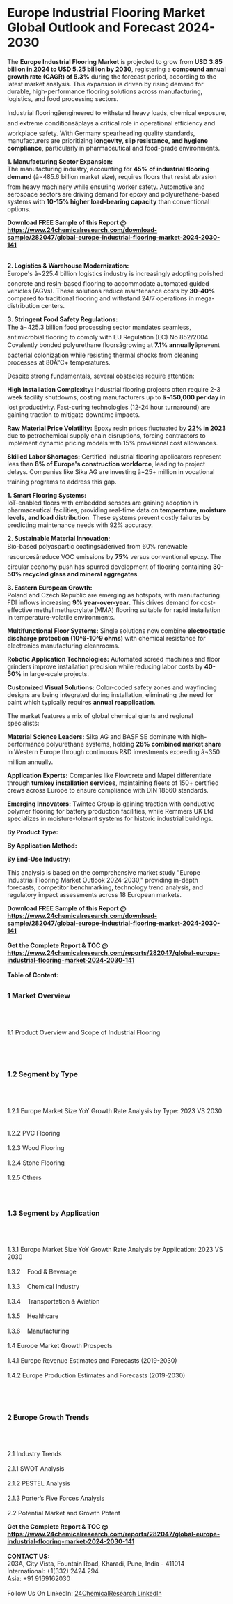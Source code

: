<h1>Europe Industrial Flooring Market Global Outlook and Forecast 2024-2030</h1><p>The <strong>Europe Industrial Flooring Market</strong> is projected to grow from <strong>USD 3.85 billion in 2024 to USD 5.25 billion by 2030</strong>, registering a <strong>compound annual growth rate (CAGR) of 5.3%</strong> during the forecast period, according to the latest market analysis. This expansion is driven by rising demand for durable, high-performance flooring solutions across manufacturing, logistics, and food processing sectors.</p><p>Industrial flooringâengineered to withstand heavy loads, chemical exposure, and extreme conditionsâplays a critical role in operational efficiency and workplace safety. With Germany spearheading quality standards, manufacturers are prioritizing <strong>longevity, slip resistance, and hygiene compliance</strong>, particularly in pharmaceutical and food-grade environments.</p><p><strong>1. Manufacturing Sector Expansion:</strong><br>
The manufacturing industry, accounting for <strong>45% of industrial flooring demand</strong> (â¬485.6 billion market size), requires floors that resist abrasion from heavy machinery while ensuring worker safety. Automotive and aerospace sectors are driving demand for epoxy and polyurethane-based systems with <strong>10-15% higher load-bearing capacity</strong> than conventional options.</p><div><b>Download FREE Sample of this Report @ 
            <a href="https://www.24chemicalresearch.com/download-sample/282047/global-europe-industrial-flooring-market-2024-2030-141">
            https://www.24chemicalresearch.com/download-sample/282047/global-europe-industrial-flooring-market-2024-2030-141</a></b></div><br><p><strong>2. Logistics &amp; Warehouse Modernization:</strong><br>
Europe's â¬225.4 billion logistics industry is increasingly adopting polished concrete and resin-based flooring to accommodate automated guided vehicles (AGVs). These solutions reduce maintenance costs by <strong>30-40%</strong> compared to traditional flooring and withstand 24/7 operations in mega-distribution centers.</p><p><strong>3. Stringent Food Safety Regulations:</strong><br>
The â¬425.3 billion food processing sector mandates seamless, antimicrobial flooring to comply with EU Regulation (EC) No 852/2004. Covalently bonded polyurethane floorsâgrowing at <strong>7.1% annually</strong>âprevent bacterial colonization while resisting thermal shocks from cleaning processes at 80Â°C+ temperatures.</p><p>Despite strong fundamentals, several obstacles require attention:</p><p><strong>High Installation Complexity:</strong> Industrial flooring projects often require 2-3 week facility shutdowns, costing manufacturers up to <strong>â¬150,000 per day</strong> in lost productivity. Fast-curing technologies (12-24 hour turnaround) are gaining traction to mitigate downtime impacts.</p><p><strong>Raw Material Price Volatility:</strong> Epoxy resin prices fluctuated by <strong>22% in 2023</strong> due to petrochemical supply chain disruptions, forcing contractors to implement dynamic pricing models with 15% provisional cost allowances.</p><p><strong>Skilled Labor Shortages:</strong> Certified industrial flooring applicators represent less than <strong>8% of Europe's construction workforce</strong>, leading to project delays. Companies like Sika AG are investing â¬25+ million in vocational training programs to address this gap.</p><p><strong>1. Smart Flooring Systems:</strong><br>
IoT-enabled floors with embedded sensors are gaining adoption in pharmaceutical facilities, providing real-time data on <strong>temperature, moisture levels, and load distribution</strong>. These systems prevent costly failures by predicting maintenance needs with 92% accuracy.</p><p><strong>2. Sustainable Material Innovation:</strong><br>
Bio-based polyaspartic coatingsâderived from 60% renewable resourcesâreduce VOC emissions by <strong>75%</strong> versus conventional epoxy. The circular economy push has spurred development of flooring containing <strong>30-50% recycled glass and mineral aggregates</strong>.</p><p><strong>3. Eastern European Growth:</strong><br>
Poland and Czech Republic are emerging as hotspots, with manufacturing FDI inflows increasing <strong>9% year-over-year</strong>. This drives demand for cost-effective methyl methacrylate (MMA) flooring suitable for rapid installation in temperature-volatile environments.</p><p><strong>Multifunctional Floor Systems:</strong> Single solutions now combine <strong>electrostatic discharge protection (10^6-10^9 ohms)</strong> with chemical resistance for electronics manufacturing cleanrooms.</p><p><strong>Robotic Application Technologies:</strong> Automated screed machines and floor grinders improve installation precision while reducing labor costs by <strong>40-50%</strong> in large-scale projects.</p><p><strong>Customized Visual Solutions:</strong> Color-coded safety zones and wayfinding designs are being integrated during installation, eliminating the need for paint which typically requires <strong>annual reapplication</strong>.</p><p>The market features a mix of global chemical giants and regional specialists:</p><p><strong>Material Science Leaders:</strong> Sika AG and BASF SE dominate with high-performance polyurethane systems, holding <strong>28% combined market share</strong> in Western Europe through continuous R&amp;D investments exceeding â¬350 million annually.</p><p><strong>Application Experts:</strong> Companies like Flowcrete and Mapei differentiate through <strong>turnkey installation services</strong>, maintaining fleets of 150+ certified crews across Europe to ensure compliance with DIN 18560 standards.</p><p><strong>Emerging Innovators:</strong> Twintec Group is gaining traction with conductive polymer flooring for battery production facilities, while Remmers UK Ltd specializes in moisture-tolerant systems for historic industrial buildings.</p><p><strong>By Product Type:</strong></p><p><strong>By Application Method:</strong></p><p><strong>By End-Use Industry:</strong></p><p>This analysis is based on the comprehensive market study "Europe Industrial Flooring Market Outlook 2024-2030," providing in-depth forecasts, competitor benchmarking, technology trend analysis, and regulatory impact assessments across 18 European markets.</p><div><b>Download FREE Sample of this Report @ 
            <a href="https://www.24chemicalresearch.com/download-sample/282047/global-europe-industrial-flooring-market-2024-2030-141">
            https://www.24chemicalresearch.com/download-sample/282047/global-europe-industrial-flooring-market-2024-2030-141</a></b></div><br><div><b>Get the Complete Report & TOC @ 
            <a href="https://www.24chemicalresearch.com/reports/282047/global-europe-industrial-flooring-market-2024-2030-141">
            https://www.24chemicalresearch.com/reports/282047/global-europe-industrial-flooring-market-2024-2030-141</a></b></div><br>
            <b>Table of Content:</b><p><h2><span style="font-size:16px"><strong>1 Market Overview&nbsp;&nbsp; &nbsp;</strong></span></h2><br />
<br />
<p>1.1 Product Overview and Scope of Industrial Flooring&nbsp;</p><br />
<br />
<h2><strong><span style="font-size:16px">1.2 Segment by Type&nbsp;&nbsp; &nbsp;</span></strong></h2><br />
<br />
<p>1.2.1 Europe Market Size YoY Growth Rate Analysis by Type: 2023 VS 2030&nbsp;&nbsp; &nbsp;<br /><br />
1.2.2 PVC Flooring&nbsp;&nbsp; &nbsp;<br /><br />
1.2.3 Wood Flooring<br /><br />
1.2.4 Stone Flooring<br /><br />
1.2.5 Others<br /><br />
<br />
<h2><span style="font-size:16px"><strong>1.3 Segment by Application&nbsp;&nbsp;</strong></span></h2><br />
<br />
<p>1.3.1 Europe Market Size YoY Growth Rate Analysis by Application: 2023 VS 2030&nbsp;&nbsp; &nbsp;<br /><br />
1.3.2&nbsp;&nbsp; &nbsp;Food & Beverage<br /><br />
1.3.3&nbsp;&nbsp; &nbsp;Chemical Industry<br /><br />
1.3.4&nbsp;&nbsp; &nbsp;Transportation & Aviation<br /><br />
1.3.5&nbsp;&nbsp; &nbsp;Healthcare<br /><br />
1.3.6&nbsp;&nbsp; &nbsp;Manufacturing<br /><br />
1.4 Europe Market Growth Prospects&nbsp;&nbsp; &nbsp;<br /><br />
1.4.1 Europe Revenue Estimates and Forecasts (2019-2030)&nbsp;&nbsp; &nbsp;<br /><br />
1.4.2 Europe Production Estimates and Forecasts (2019-2030)&nbsp;&nbsp;</p><br />
<br />
<h2><span style="font-size:16px"><strong>2 Europe Growth Trends&nbsp;&nbsp; &nbsp;</strong></span></h2><br />
<br />
<p>2.1 Industry Trends&nbsp;&nbsp; &nbsp;<br /><br />
2.1.1 SWOT Analysis&nbsp;&nbsp; &nbsp;<br /><br />
2.1.2 PESTEL Analysis&nbsp;&nbsp; &nbsp;<br /><br />
2.1.3 Porter&rsquo;s Five Forces Analysis&nbsp;&nbsp; &nbsp;<br /><br />
2.2 Potential Market and Growth Potent</p><div><b>Get the Complete Report & TOC @ 
            <a href="https://www.24chemicalresearch.com/reports/282047/global-europe-industrial-flooring-market-2024-2030-141">
            https://www.24chemicalresearch.com/reports/282047/global-europe-industrial-flooring-market-2024-2030-141</a></b></div><br><b>CONTACT US:</b><br>
            203A, City Vista, Fountain Road, Kharadi, Pune, India - 411014<br>
            International: +1(332) 2424 294<br>
            Asia: +91 9169162030 <br><br>
            Follow Us On LinkedIn: <a href="https://www.linkedin.com/company/24chemicalresearch/">24ChemicalResearch LinkedIn</a>